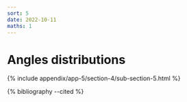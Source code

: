 ```yaml
---
sort: 5
date: 2022-10-11
maths: 1
---
```


# Angles distributions

{% include appendix/app-5/section-4/sub-section-5.html %}

{% bibliography --cited %}

